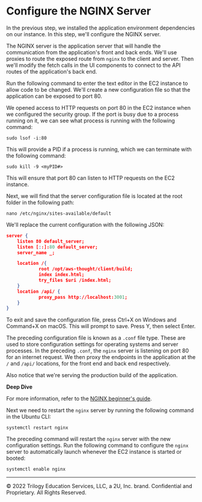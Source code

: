 # Configure the NGINX Server

In the previous step, we installed the application environment dependencies on our instance. In this step, we'll configure the NGINX server.

The NGINX server is the application server that will handle the communication from the application's front and back ends. We'll use proxies to route the exposed route from `nginx` to the client and server. Then we'll modify the fetch calls in the UI components to connect to the API routes of the application's back end.

Run the following command to enter the text editor in the EC2 instance to allow code to be changed. We'll create a new configuration file so that the application can be exposed to port 80.

We opened access to HTTP requests on port 80 in the EC2 instance when we configured the security group. If the port is busy due to a process running on it, we can see what process is running with the following command:

```console
sudo lsof -i:80
```

This will provide a PID if a process is running, which we can terminate with the following command:

```console
sudo kill -9 <myPID#>
```

This will ensure that port 80 can listen to HTTP requests on the EC2 instance.

Next, we will find that the server configuration file is located at the root folder in the following path:

```console
nano /etc/nginx/sites-available/default
```

We'll replace the current configuration with the following JSON:

```json
server {
    listen 80 default_server;
    listen [::]:80 default_server;
    server_name _;

    location /{
            root /opt/aws-thought/client/build;
            index index.html;
            try_files $uri /index.html;
    }
    location /api/ {
            proxy_pass http://localhost:3001;
    }
}
```

To exit and save the configuration file, press Ctrl+X on Windows and Command+X on macOS. This will prompt to save. Press Y, then select Enter.

The preceding configuration file is known as a `.conf` file type. These are used to store configuration settings for operating systems and server processes. In the preceding `.conf`, the `nginx` server is listening on port 80 for an internet request. We then proxy the endpoints in the application at the `/` and `/api/` locations, for the front end and back end respectively.

Also notice that we're serving the production build of the application.

**Deep Dive**

For more information, refer to the [NGINX beginner's guide](http://nginx.org/en/docs/beginners_guide.html).

Next we need to restart the `nginx` server by running the following command in the Ubuntu CLI:

```console
systemctl restart nginx
```

The preceding command will restart the `nginx` server with the new configuration settings. Run the following command to configure the `nginx` server to automatically launch whenever the EC2 instance is started or booted:

```console
systemctl enable nginx
```

---
© 2022 Trilogy Education Services, LLC, a 2U, Inc. brand. Confidential and Proprietary. All Rights Reserved.